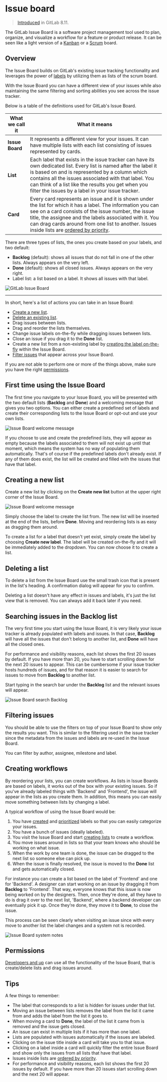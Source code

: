 # Issue board

> [Introduced][ce-5554] in GitLab 8.11.

The GitLab Issue Board is a software project management tool used to plan,
organize, and visualize a workflow for a feature or product release.
It can be seen like a light version of a [Kanban] or a [Scrum] board.

## Overview

The Issue Board builds on GitLab's existing issue tracking functionality and
leverages the power of [labels] by utilizing them as lists of the scrum board.

With the Issue Board you can have a different view of your issues while also
maintaining the same filtering and sorting abilities you see across the
issue tracker.

Below is a table of the definitions used for GitLab's Issue Board.

| What we call it  | What it means |
| --------------  | ------------- |
| **Issue Board** | It represents a different view for your issues. It can have multiple lists with each list consisting of issues represented by cards. |
| **List**        | Each label that exists in the issue tracker can have its own dedicated list. Every list is named after the label it is based on and is represented by a column which contains all the issues associated with that label. You can think of a list like the results you get when you filter the issues by a label in your issue tracker. |
| **Card**        | Every card represents an issue and it is shown under the list for which it has a label. The information you can see on a card consists of the issue number, the issue title, the assignee and the labels associated with it. You can drag cards around from one list to another. Issues inside lists are [ordered by priority](labels.md#prioritize-labels). |

There are three types of lists, the ones you create based on your labels, and
two default:

- **Backlog** (default): shows all issues that do not fall in one of the other
  lists. Always appears on the very left.
- **Done** (default): shows all closed issues. Always appears on the very right.
- Label list: a list based on a label. It shows all issues with that label.

![GitLab Issue Board](img/issue_board.png)

---

In short, here's a list of actions you can take in an Issue Board:

- [Create a new list](#creating-a-new-list).
- [Delete an existing list](#deleting-a-list).
- Drag issues between lists.
- Drag and reorder the lists themselves.
- Change issue labels on-the-fly while dragging issues between lists.
- Close an issue if you drag it to the **Done** list.
- Create a new list from a non-existing label by [creating the label on-the-fly](#creating-a-new-list)
  within the Issue Board.
- [Filter issues](#filtering-issues) that appear across your Issue Board.

If you are not able to perform one or more of the things above, make sure you
have the right [permissions](#permissions).

## First time using the Issue Board

The first time you navigate to your Issue Board, you will be presented with the
two default lists (**Backlog** and **Done**) and a welcoming message that gives
you two options. You can either create a predefined set of labels and create
their corresponding lists to the Issue Board or opt-out and use your own lists.

![Issue Board welcome message](img/issue_board_welcome_message.png)

If you choose to use and create the predefined lists, they will appear as empty
because the labels associated to them will not exist up until that moment,
which means the system has no way of populating them automatically. That's of
course if the predefined labels don't already exist. If any of them does exist,
the list will be created and filled with the issues that have that label.

## Creating a new list

Create a new list by clicking on the **Create new list** button at the upper
right corner of the Issue Board.

![Issue Board welcome message](img/issue_board_add_list.png)

Simply choose the label to create the list from. The new list will be inserted
at the end of the lists, before **Done**. Moving and reordering lists is as
easy as dragging them around.

To create a list for a label that doesn't yet exist, simply create the label by
choosing **Create new label**. The label will be created on-the-fly and it will
be immediately added to the dropdown. You can now choose it to create a list.

## Deleting a list

To delete a list from the Issue Board use the small trash icon that is present
in the list's heading. A confirmation dialog will appear for you to confirm.

Deleting a list doesn't have any effect in issues and labels, it's just the
list view that is removed. You can always add it back later if you need.

## Searching issues in the Backlog list

The very first time you start using the Issue Board, it is very likely your
issue tracker is already populated with labels and issues. In that case,
**Backlog** will have all the issues that don't belong to another list, and
**Done** will have all the closed ones.

For performance and visibility reasons, each list shows the first 20 issues
by default. If you have more than 20, you have to start scrolling down for the
next 20 issues to appear. This can be cumbersome if your issue tracker hosts
hundreds of issues, and for that reason it is easier to search for issues to
move from **Backlog** to another list.

Start typing in the search bar under the **Backlog** list and the relevant
issues will appear.

![Issue Board search Backlog](img/issue_board_search_backlog.png)

## Filtering issues

You should be able to use the filters on top of your Issue Board to show only
the results you want. This is similar to the filtering used in the issue tracker
since the metadata from the issues and labels are re-used in the Issue Board.

You can filter by author, assignee, milestone and label.

## Creating workflows

By reordering your lists, you can create workflows. As lists in Issue Boards are
based on labels, it works out of the box with your existing issues. So if you've
already labeled things with 'Backend' and 'Frontend', the issue will appear in
the lists as you create them. In addition, this means you can easily move
something between lists by changing a label.

A typical workflow of using the Issue Board would be:

1. You have [created][create-labels] and [prioritized][label-priority] labels
   so that you can easily categorize your issues.
1. You have a bunch of issues (ideally labeled).
1. You visit the Issue Board and start [creating lists](#creating-a-new-list) to
   create a workflow.
1. You move issues around in lists so that your team knows who should be working
   on what issue.
1. When the work by one team is done, the issue can be dragged to the next list
   so someone else can pick up.
1. When the issue is finally resolved, the issue is moved to the **Done** list
   and gets automatically closed.

For instance you can create a list based on the label of 'Frontend' and one for
'Backend'. A designer can start working on an issue by dragging it from
**Backlog** to 'Frontend'. That way, everyone knows that this issue is now being
worked on by the designers. Then, once they're done, all they have to do is
drag it over to the next list, 'Backend', where a backend developer can
eventually pick it up. Once they’re done, they move it to **Done**, to close the
issue.

This process can be seen clearly when visiting an issue since with every move
to another list the label changes and a system not is recorded.

![Issue Board system notes](img/issue_board_system_notes.png)

## Permissions

[Developers and up](../permissions.md) can use all the functionality of the
Issue Board, that is create/delete lists and drag issues around.

## Tips

A few things to remember:

- The label that corresponds to a list is hidden for issues under that list.
- Moving an issue between lists removes the label from the list it came from
  and adds the label from the list it goes to.
- When moving a card to **Done**, the label of the list it came from is removed
  and the issue gets closed.
- An issue can exist in multiple lists if it has more than one label.
- Lists are populated with issues automatically if the issues are labeled.
- Clicking on the issue title inside a card will take you to that issue.
- Clicking on a label inside a card will quickly filter the entire Issue Board
  and show only the issues from all lists that have that label.
- Issues inside lists are [ordered by priority][label-priority].
- For performance and visibility reasons, each list shows the first 20 issues
  by default. If you have more than 20 issues start scrolling down and the next
  20 will appear.

[ce-5554]: https://gitlab.com/gitlab-org/gitlab-ce/merge_requests/5554
[labels]: ./labels.md
[scrum]: https://en.wikipedia.org/wiki/Scrum_(software_development)
[kanban]: https://en.wikipedia.org/wiki/Kanban_(development)
[create-labels]: ./labels.md#create-new-labels
[label-priority]: ./labels.md#prioritize-labels
